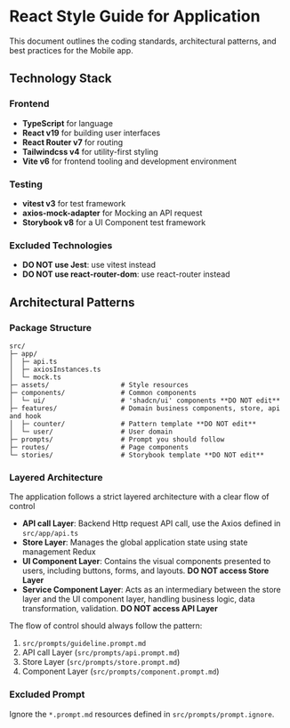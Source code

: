 # React Style Guide for Application

This document outlines the coding standards, architectural patterns, and best practices for the Mobile app.

## Technology Stack

### Frontend

- **TypeScript** for language
- **React v19** for building user interfaces
- **React Router v7** for routing
- **Tailwindcss v4** for utility-first styling
- **Vite v6** for frontend tooling and development environment

### Testing

- **vitest v3** for test framework
- **axios-mock-adapter** for Mocking an API request
- **Storybook v8** for a UI Component test framework

### Excluded Technologies

- **DO NOT use Jest**: use vitest instead
- **DO NOT use react-router-dom**: use react-router instead

## Architectural Patterns

### Package Structure

```
src/
├─ app/
│  ├─ api.ts
│  ├─ axiosInstances.ts
│  └─ mock.ts
├─ assets/                  # Style resources
├─ components/              # Common components
│  └─ ui/                   # 'shadcn/ui' components **DO NOT edit**
├─ features/                # Domain business components, store, api and hook
│  ├─ counter/              # Pattern template **DO NOT edit**
│  └─ user/                 # User domain
├─ prompts/                 # Prompt you should follow
├─ routes/                  # Page components
└─ stories/                 # Storybook template **DO NOT edit**
```

### Layered Architecture

The application follows a strict layered architecture with a clear flow of control

- **API call Layer**: Backend Http request API call, use the Axios defined in `src/app/api.ts`
- **Store Layer**: Manages the global application state using state management Redux
- **UI Component Layer**: Contains the visual components presented to users, including buttons, forms, and layouts.
  **DO NOT access Store Layer**
- **Service Component Layer**: Acts as an intermediary between the store layer and the UI component layer, handling business logic, data transformation, validation.
  **DO NOT access API Layer**

The flow of control should always follow the pattern:

1. `src/prompts/guideline.prompt.md`
2. API call Layer (`src/prompts/api.prompt.md`)
3. Store Layer (`src/prompts/store.prompt.md`)
4. Component Layer (`src/prompts/component.prompt.md`)

### Excluded Prompt

Ignore the `*.prompt.md` resources defined in `src/prompts/prompt.ignore`.
